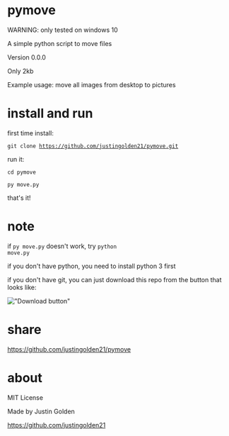 # pymove

WARNING: only tested on windows 10

A simple python script to move files

Version 0.0.0

Only 2kb

Example usage: move all images from desktop to pictures

# install and run

first time install:

<code>git clone https://github.com/justingolden21/pymove.git</code>

run it:

<code>cd pymove</code>

<code>py move.py</code>

that's it!

# note

if <code>py move.py</code> doesn't work, try <code>python move.py</code>

if you don't have python, you need to install python 3 first

if you don't have git, you can just download this repo from the button that looks like:

!["Download button"](https://i.imgur.com/0m1ReJp.png "Download Button")

# share

https://github.com/justingolden21/pymove

# about

MIT License

Made by Justin Golden

https://github.com/justingolden21
